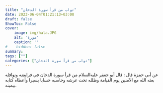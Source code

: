 ```yaml
---
title: "ثواب من قرأ سورة الدخان"
date: 2023-06-04T01:21:13+03:00
draft: false
ShowToc: False
cover:
    image: img/hala.JPG
    alt: 'صورة'
    caption: ''
#    hidden: false
summary: 
tags: [""]
categories: ["ثواب من قرأ سورة الدخان"]
---
```

عن أبي حمزة قال :
قال أبو جعفر عليه‌السلام من قرأ سورة الدخان في فرايضه ونوافله بعثه الله
مع الآمنين يوم القيامة وظلله تحت عرشه وحاسبه حسابا يسيرا وأعطاه
كتابه بيمينه.

